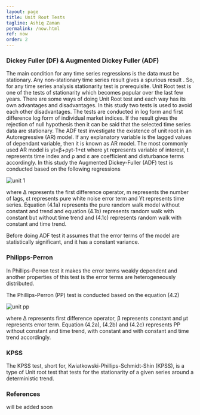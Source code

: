 ```yaml
---
layout: page
title: Unit Root Tests
tagline: Ashiq Zaman
permalink: /now.html
ref: now
order: 2
---
```


### Dickey Fuller (DF) & Augmented Dickey Fuller (ADF)

The main condition for any time series regressions is the data must be stationary. Any non-stationary time series result gives a spurious result . So, for any time series analysis stationarity test is prerequisite. Unit Root test is one of the tests of stationarity which becomes popular over the last few years. There are some ways of doing Unit Root test and each way has its own advantages and disadvantages. In this study two tests is used to avoid each other disadvantages. The tests are conducted in log form and first difference log form of individual market indices. If the result gives the rejection of null hypothesis then it can be said that the selected time series data are stationary. The ADF test investigate the existence of unit root in an Autoregressive (AR) model. If any explanatory variable is the lagged values of dependant variable, then it is known as AR model. The most commonly used AR model is yt=β+ρyt-1+εt where yt represents variable of interest, t represents time index and ρ and ε are coefficient and disturbance terms accordingly. In this study the Augmented Dickey-Fuller (ADF) test is conducted based on the following regressions

![unit 1](https://user-images.githubusercontent.com/47462688/81876416-8baad980-957a-11ea-968f-25a06b981017.JPG)

where Δ represents the first difference operator, m represents the number of lags, εt represents pure white noise error term and Yt represents time series. Equation (4.1a) represents the pure random walk model without constant and trend and equation (4.1b) represents random walk with constant but without time trend and (4.1c) represents random walk with constant and time trend.

Before doing ADF test it assumes that the error terms of the model are statistically significant, and it has a constant variance. 


### Philipps-Perron

In Phillips-Perron test it makes the error terms weakly dependent and another properties of this test is the error terms are heterogeneously distributed. 

The Phillips-Perron (PP) test is conducted based on the equation (4.2)

![unit pp](https://user-images.githubusercontent.com/47462688/81879712-6f5f6a80-9583-11ea-845b-80d2481d700d.JPG)

where Δ represents first difference operator, β represents constant and µt represents error term. Equation (4.2a), (4.2b) and (4.2c) represents PP without constant and time trend, with constant and with constant and time trend accordingly. 

### KPSS

The KPSS test, short for, Kwiatkowski-Phillips-Schmidt-Shin (KPSS), is a type of Unit root test that tests for the stationarity of a given series around a deterministic trend.


### References

will be added soon
